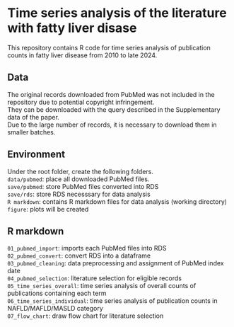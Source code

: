 # Time series analysis of the literature with fatty liver disase  
This repository contains R code for time series analysis of publication counts in fatty liver disease from 2010 to late 2024.  

## Data
The original records downloaded from PubMed was not included in the repository due to potential copyright infringement.     
They can be downloaded with the query described in the Supplementary data of the paper.  
Due to the large number of records, it is necessary to download them in smaller batches.  

## Environment
Under the root folder, create the following folders.  
```data/pubmed```: place all downloaded PubMed files.  
```save/pubmed```: store PubMed files converted into RDS    
```save/rds```: store RDS necesssary for data analysis  
```R markdown```: contains R markdown files for data analysis (working directory)  
```figure```: plots will be created  

## R markdown
```01_pubmed_import```: imports each PubMed files into RDS  
```02_pubmed_convert```: convert RDS into a dataframe  
```03_pubmed_cleaning```: data preprocessing and assignment of PubMed index date  
```04_pubmed_selection```: literature selection for eligible records  
```05_time_series_overall```: time series analysis of overall counts of publications containing each term  
```06_time_series_individual```: time series analysis of publication counts in NAFLD/MAFLD/MASLD category  
```07_flow_chart```: draw flow chart for literature selection  
